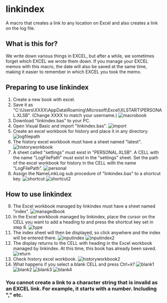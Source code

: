 # linkindex
A macro that creates a link to any location on Excel and also creates a link on the log file.
## What is this for?
We write down various things in EXCEL, but after a while, we sometimes forget which EXCEL we wrote them down. If you manage your EXCEL memos with this macro, the date will also be saved at the same time, making it easier to remember in which EXCEL you took the memo.
## Preparing to use linkindex
1. Create a new book with excel.
2. Save it as "C:\Users\XXXX\AppData\Roaming\Microsoft\Excel\XLSTART\PERSONAL.XLSB". (Change XXXX to match your username.)
![macrobook](macrobook.png)
3. Download "linkindex.bas" to your PC.
4. Open Visual Basic and import "linkindex.bas".
![import](import.png)
5. Create an excel workbook for history and place it in any directory.
![logfilepath](logfilepath.png)
6. The history excel workbook must have a sheet named "latest".
![historyworkbook](historyworkbook.png)
7. A sheet called "settings" must exist in "PERSONAL.XLSB". A CELL with the name "LogFilePath" must exist in the "settings" sheet. Set the path of the excel workbook for history in the CELL with the name "LogFilePath".
![personal](personal.png)
8. Assign the NameLinkLog sub procedure of "linkindex.bas" to a shortcut key.
![shortcut](shortcut.png)
![shortcut2](shortcut2.png)
## How to use linkindex
9. The Excel workbook managed by linkindex must have a sheet named "index".
![managedbook](managedbook.png)
10. In the Excel workbook managed by linkindex, place the cursor on the CELL you want to add a heading to and press the shortcut key set in step 8.
![type](type.png)
11. The index sheet will then be displayed, so click anywhere and the index will be entered there.
![inputindex](inputindex.png)
![inputindex2](inputindex2.png)
12. The display returns to the CELL with heading in the Excel workbook managed by linkindex. At this time, this book has already been saved.
![return](return.png)
13. Check history excel workbook.
![historyworkbook2](historyworkbook2.png)
14. What happens if you select a blank CELL and press Ctrl+k?
![blank1](blank1.png)
![blank2](blank2.png)
![blank3](blank3.png)
![blank4](blank4.png)
### You cannot create a link to a character string that is invalid as an EXCEL link. For example, it starts with a number. Including "," etc.
